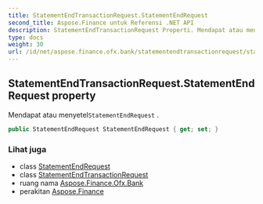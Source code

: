 ```yaml
---
title: StatementEndTransactionRequest.StatementEndRequest
second_title: Aspose.Finance untuk Referensi .NET API
description: StatementEndTransactionRequest Properti. Mendapat atau menyetelStatementEndRequest .
type: docs
weight: 30
url: /id/net/aspose.finance.ofx.bank/statementendtransactionrequest/statementendrequest/
---
```

## StatementEndTransactionRequest.StatementEndRequest property

Mendapat atau menyetel`StatementEndRequest` .

```csharp
public StatementEndRequest StatementEndRequest { get; set; }
```

### Lihat juga

* class [StatementEndRequest](../../statementendrequest/)
* class [StatementEndTransactionRequest](../)
* ruang nama [Aspose.Finance.Ofx.Bank](../../statementendtransactionrequest/)
* perakitan [Aspose.Finance](../../../)


